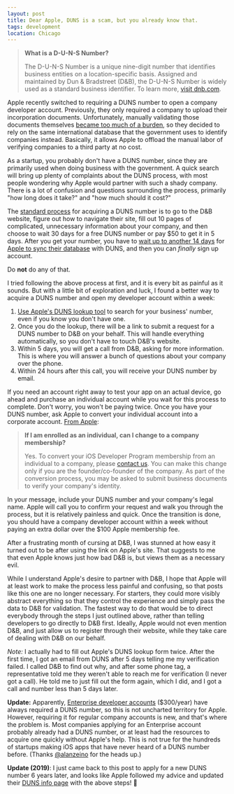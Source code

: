 ```yaml
---
layout: post
title: Dear Apple, DUNS is a scam, but you already know that.
tags: development
location: Chicago
---
```


> **What is a D-U-N-S Number?**
>
> The D-U-N-S Number is a unique nine-digit number that identifies business entities on a location-specific basis. Assigned and maintained by Dun & Bradstreet (D&B), the D-U-N-S Number is widely used as a standard business identifier. To learn more, [visit dnb.com](http://www.dnb.com/).

Apple recently switched to requiring a DUNS number to open a company developer account. Previously, they only required a company to upload their incorporation documents. Unfortunately, manually validating those documents themselves [became too much of a burden](http://www.quora.com/iOS-Development/Why-does-Apple-require-a-duns-number-for-a-company-developer-account), so they decided to rely on the same international database that the government uses to identify companies instead. Basically, it allows Apple to offload the manual labor of verifying companies to a third party at no cost.

As a startup, you probably don't have a DUNS number, since they are primarily used when doing business with the government. A quick search will bring up plenty of complaints about the DUNS process, with most people wondering why Apple would partner with such a shady company. There is a lot of confusion and questions surrounding the process, primarily "how long does it take?" and "how much should it cost?"

The [standard process](https://developer.apple.com/support/D-U-N-S/) for acquiring a DUNS number is to go to the D&B website, figure out how to navigate their site, fill out 10 pages of complicated, unnecessary information about your company, and then choose to wait 30 days for a free DUNS number or pay $50 to get it in 5 days. After you get your number, you have to [wait up to another 14 days](http://www.quora.com/Apple-Developer/What-is-the-schedule-Apple-uses-to-refresh-DUNS-numbers-in-their-system) for [Apple to sync their database](http://apple-duns.weebly.com) with DUNS, and then you can *finally* sign up account.

Do **not** do any of that.

I tried following the above process at first, and it is every bit as painful as it sounds. But with a little bit of exploration and luck, I found a better way to acquire a DUNS number and open my developer account within a week:

1. [Use Apple's DUNS lookup tool](https://developer.apple.com/enroll/duns-lookup/) to search for your business' number, even if you know you don't have one.
2. Once you do the lookup, there will be a link to submit a request for a DUNS number to D&B on your behalf. This will handle everything automatically, so you don't have to touch D&B's website.
3. Within 5 days, you will get a call from D&B, asking for more information. This is where you will answer a bunch of questions about your company over the phone.
4. Within 24 hours after this call, you will receive your DUNS number by email. 


If you need an account right away to test your app on an actual device, go ahead and purchase an individual account while you wait for this process to complete. Don't worry, you won't be paying twice. Once you have your DUNS number, ask Apple to convert your individual account into a corporate account. [From Apple](https://developer.apple.com/support/ios/account-management.html):

> **If I am enrolled as an individual, can I change to a company membership?**
>
> Yes. To convert your iOS Developer Program membership from an individual to a company, please [contact us](https://developer.apple.com/contact/submit.php). You can make this change only if you are the founder/co-founder of the company. As part of the conversion process, you may be asked to submit business documents to verify your company's identity.

In your message, include your DUNS number and your company's legal name. Apple will call you to confirm your request and walk you through the process, but it is relatively painless and quick. Once the transition is done, you should have a company developer account within a week without paying an extra dollar over the $100 Apple membership fee.

After a frustrating month of cursing at D&B, I was stunned at how easy it turned out to be after using the link on Apple's site. That suggests to me that even Apple knows just how bad D&B is, but views them as a necessary evil.

While I understand Apple's desire to partner with D&B, I hope that Apple will at least work to make the process less painful and confusing, so that posts like this one are no longer necessary. For starters, they could more visibly abstract everything so that they control the experience and simply pass the data to D&B for validation. The fastest way to do that would be to direct everybody through the steps I just outlined above, rather than telling developers to go directly to D&B first. Ideally, Apple would not even mention D&B, and just allow us to register through their website, while they take care of dealing with D&B on our behalf.

*Note:* I actually had to fill out Apple's DUNS lookup form twice. After the first time, I got an email from DUNS after 5 days telling me my verification failed. I called D&B to find out why, and after some phone tag, a representative told me they weren't able to reach me for verification (I never got a call). He told me to just fill out the form again, which I did, and I got a call and number less than 5 days later.

**Update:** Apparently, [Enterprise developer accounts](https://developer.apple.com/programs/ios/enterprise/) ($300/year) have always required a DUNS number, so this is not uncharted territory for Apple. However, requiring it for regular company accounts is new, and that's where the problem is. Most companies applying for an Enterprise account probably already had a DUNS number, or at least had the resources to acquire one quickly without Apple's help. This is not true for the hundreds of startups making iOS apps that have never heard of a DUNS number before. (Thanks [@alanzeino](https://twitter.com/alanzeino/status/286384362872786944) for the heads up.)

**Update (2019)**: I just came back to this post to apply for a new DUNS number 6 years later, and looks like Apple followed my advice and updated their [DUNS info page](https://developer.apple.com/support/D-U-N-S/) with the above steps! 🥳
